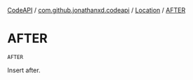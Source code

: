 [CodeAPI](../../index.md) / [com.github.jonathanxd.codeapi](../index.md) / [Location](index.md) / [AFTER](.)

# AFTER

`AFTER`

Insert after.

